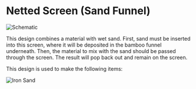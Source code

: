 # Netted Screen (Sand Funnel)

![Schematic](betterwithaddons:sandnet.png)

This design combines a material with wet sand. First, sand must be inserted into this screen, where it will be deposited in the bamboo funnel underneath. Then, the material to mix with the sand should be passed through the screen. The result will pop back out and remain on the screen.

This design is used to make the following items:

![Iron Sand](block:betterwithaddons:iron_sand@0)